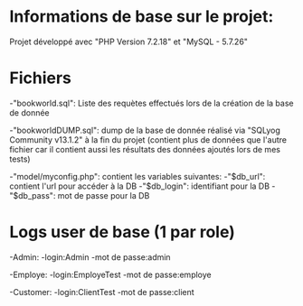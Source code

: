 # Informations de base sur le projet:

Projet développé avec "PHP Version 7.2.18" et "MySQL - 5.7.26"

# Fichiers
-"bookworld.sql": Liste des requètes effectués lors de la création de la base de donnée

-"bookworldDUMP.sql": dump de la base de donnée réalisé via "SQLyog Community v13.1.2" à la fin du projet (contient plus de données que l'autre fichier car il contient aussi les résultats des données ajoutés lors de mes tests)

-"model/myconfig.php": contient les variables suivantes:
		-"$db_url": contient l'url pour accéder à la DB
		-"$db_login": identifiant pour la DB
		-"$db_pass": mot de passe pour la DB

# Logs user de base (1 par role)

-Admin: 
-login:Admin
-mot de passe:admin

-Employe: 
-login:EmployeTest
-mot de passe:employe

-Customer:
-login:ClientTest
-mot de passe:client
